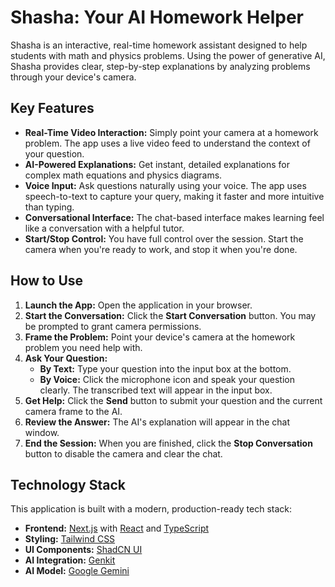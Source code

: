 # Shasha: Your AI Homework Helper

Shasha is an interactive, real-time homework assistant designed to help students with math and physics problems. Using the power of generative AI, Shasha provides clear, step-by-step explanations by analyzing problems through your device's camera.

## Key Features

- **Real-Time Video Interaction:** Simply point your camera at a homework problem. The app uses a live video feed to understand the context of your question.
- **AI-Powered Explanations:** Get instant, detailed explanations for complex math equations and physics diagrams.
- **Voice Input:** Ask questions naturally using your voice. The app uses speech-to-text to capture your query, making it faster and more intuitive than typing.
- **Conversational Interface:** The chat-based interface makes learning feel like a conversation with a helpful tutor.
- **Start/Stop Control:** You have full control over the session. Start the camera when you're ready to work, and stop it when you're done.

## How to Use

1.  **Launch the App:** Open the application in your browser.
2.  **Start the Conversation:** Click the **Start Conversation** button. You may be prompted to grant camera permissions.
3.  **Frame the Problem:** Point your device's camera at the homework problem you need help with.
4.  **Ask Your Question:**
    - **By Text:** Type your question into the input box at the bottom.
    - **By Voice:** Click the microphone icon and speak your question clearly. The transcribed text will appear in the input box.
5.  **Get Help:** Click the **Send** button to submit your question and the current camera frame to the AI.
6.  **Review the Answer:** The AI's explanation will appear in the chat window.
7.  **End the Session:** When you are finished, click the **Stop Conversation** button to disable the camera and clear the chat.

## Technology Stack

This application is built with a modern, production-ready tech stack:

- **Frontend:** [Next.js](https://nextjs.org/) with [React](https://react.dev/) and [TypeScript](https://www.typescriptlang.org/)
- **Styling:** [Tailwind CSS](https://tailwindcss.com/)
- **UI Components:** [ShadCN UI](https://ui.shadcn.com/)
- **AI Integration:** [Genkit](https://firebase.google.com/docs/genkit)
- **AI Model:** [Google Gemini](https://deepmind.google/technologies/gemini/)
